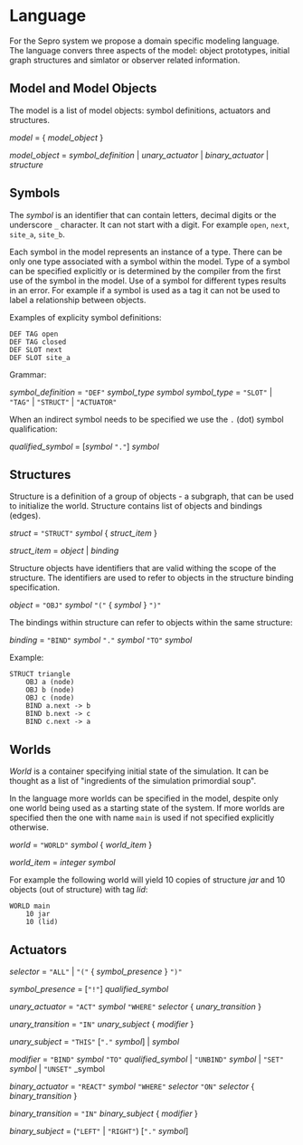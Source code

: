 # Language

For the Sepro system we propose a domain specific modeling language. The
language convers three aspects of the model: object prototypes, initial graph
structures and simlator or observer related information.

## Model and Model Objects

The model is a list of model objects: symbol definitions, actuators and
structures.

_model_ = { _model_object_ }

_model_object_ = _symbol_definition_ | _unary_actuator_ | _binary_actuator_ | _structure_

## Symbols

The _symbol_ is an identifier that can contain letters, decimal digits or the
underscore `_` character. It can not start with a digit. For example `open`,
`next`, `site_a`, `site_b`.

Each symbol in the model represents an instance of a type. There can be only
one type associated with a symbol within the model. Type of a symbol can be
specified explicitly or is determined by the compiler from the first use of the
symbol in the model. Use of a symbol for different types results in an error.
For example if a symbol is used as a tag it can not be used to label a
relationship between objects.

Examples of explicity symbol definitions:

```sepro
DEF TAG open
DEF TAG closed
DEF SLOT next
DEF SLOT site_a
```

Grammar:

_symbol_definition_ = `"DEF"` _symbol_type_ _symbol_
_symbol_type_ = `"SLOT"` | `"TAG"` | `"STRUCT"` | `"ACTUATOR"`

When an indirect symbol needs to be specified we use the `.` (dot) symbol
qualification:

_qualified_symbol_ = [_symbol_ `"."`] _symbol_


## Structures

Structure is a definition of a group of objects - a subgraph, that can be used
to initialize the world. Structure contains list of objects and bindings (edges).

_struct_ = `"STRUCT"` _symbol_ { _struct_item_ }

_struct_item_ = _object_ | _binding_

Structure objects have identifiers that are valid withing the scope of the
structure. The identifiers are used to refer to objects in the structure
binding specification.

_object_ = `"OBJ"` _symbol_ `"("` { _symbol_ } `")"`

The bindings within structure can refer to objects within the same structure:

_binding_ = `"BIND"` _symbol_ `"."` _symbol_ `"TO"` _symbol_

Example:

```sepro
STRUCT triangle
    OBJ a (node)
    OBJ b (node)
    OBJ c (node)
    BIND a.next -> b
    BIND b.next -> c
    BIND c.next -> a
```

## Worlds

_World_ is a container specifying initial state of the simulation. It can be
thought as a list of "ingredients of the simulation primordial soup". 

In the language more worlds can be specified in the model, despite only one
world being used as a starting state of the system. If more worlds are
specified then the one with name `main` is used if not specified explicitly
otherwise.

_world_ = `"WORLD"` _symbol_ { _world_item_ }

_world_item_ = _integer_  _symbol_

For example the following world will yield 10 copies of structure _jar_ and 10
objects (out of structure) with tag _lid_:

```sepro
WORLD main
    10 jar
    10 (lid)
```

## Actuators

_selector_ = `"ALL"` | `"("` { _symbol_presence_ } `")"`

_symbol_presence_ = [`"!"`] _qualified_symbol_

_unary_actuator_ = `"ACT"` _symbol_ `"WHERE"` _selector_ { _unary_transition_ }

_unary_transition_ = `"IN"` _unary_subject_ { _modifier_ }

_unary_subject_ = `"THIS"` [`"."` _symbol_] | _symbol_

_modifier_ = `"BIND"` _symbol_ `"TO"` _qualified_symbol_ | `"UNBIND"` _symbol_ |
`"SET"` _symbol_ | `"UNSET"` _symbol

_binary_actuator_ = `"REACT"` _symbol_ `"WHERE"` _selector_ `"ON"` _selector_ {
_binary_transition_ }

_binary_transition_ = `"IN"` _binary_subject_ { _modifier_ }

_binary_subject_ = (`"LEFT"` | `"RIGHT"`) [`"."` _symbol_]


